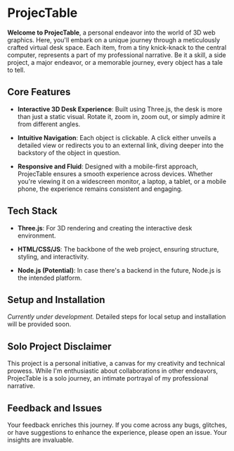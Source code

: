 # ProjecTable

**Welcome to ProjecTable**, a personal endeavor into the world of 3D web graphics. Here, you'll embark on a unique journey through a meticulously crafted virtual desk space. Each item, from a tiny knick-knack to the central computer, represents a part of my professional narrative. Be it a skill, a side project, a major endeavor, or a memorable journey, every object has a tale to tell.

## Core Features

- **Interactive 3D Desk Experience**: Built using Three.js, the desk is more than just a static visual. Rotate it, zoom in, zoom out, or simply admire it from different angles.
  
- **Intuitive Navigation**: Each object is clickable. A click either unveils a detailed view or redirects you to an external link, diving deeper into the backstory of the object in question.
  
- **Responsive and Fluid**: Designed with a mobile-first approach, ProjecTable ensures a smooth experience across devices. Whether you're viewing it on a widescreen monitor, a laptop, a tablet, or a mobile phone, the experience remains consistent and engaging.

## Tech Stack

- **Three.js**: For 3D rendering and creating the interactive desk environment.
  
- **HTML/CSS/JS**: The backbone of the web project, ensuring structure, styling, and interactivity.
  
- **Node.js (Potential)**: In case there's a backend in the future, Node.js is the intended platform.

## Setup and Installation

*Currently under development.* Detailed steps for local setup and installation will be provided soon.

## Solo Project Disclaimer

This project is a personal initiative, a canvas for my creativity and technical prowess. While I'm enthusiastic about collaborations in other endeavors, ProjecTable is a solo journey, an intimate portrayal of my professional narrative.

## Feedback and Issues

Your feedback enriches this journey. If you come across any bugs, glitches, or have suggestions to enhance the experience, please open an issue. Your insights are invaluable.
